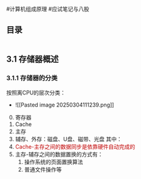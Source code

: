 #计算机组成原理 #应试笔记与八股 

## 目录

```toc
```

## 3.1 存储器概述

### 3.1.1 存储器的分类

按照离CPU的层次分类：
- ![[Pasted image 20250304111239.png]]
0. 寄存器
1. Cache
2. 主存
3. 辅存、外存：磁盘、U盘、磁带、光盘
其中：
1. <font color="#c00000">Cache-主存之间的数据同步是依靠硬件自动完成的</font>
2. 主存-辅存之间的数据置换的方式有：
	1. 操作系统的页面置换算法
	2. 普通文件操作等




